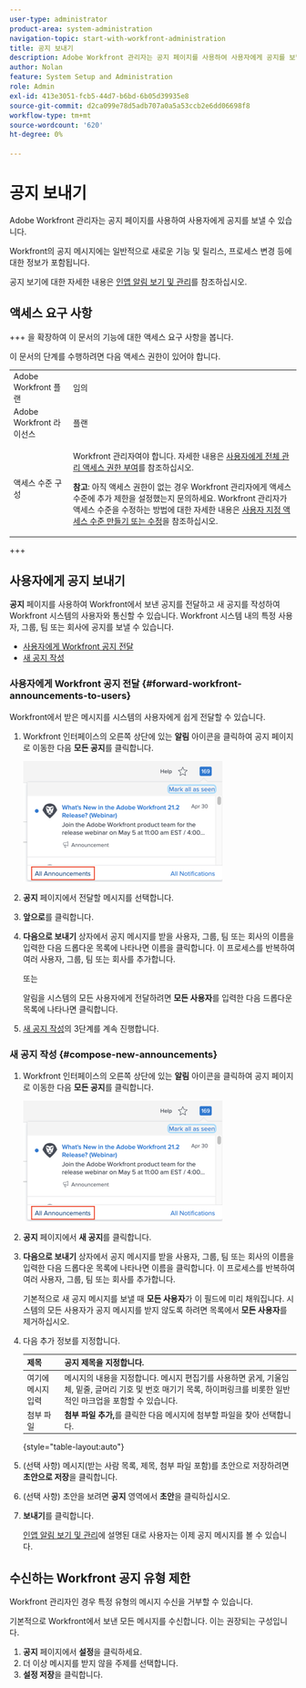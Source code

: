 ```yaml
---
user-type: administrator
product-area: system-administration
navigation-topic: start-with-workfront-administration
title: 공지 보내기
description: Adobe Workfront 관리자는 공지 페이지를 사용하여 사용자에게 공지를 보낼 수 있습니다.
author: Nolan
feature: System Setup and Administration
role: Admin
exl-id: 413e3051-fcb5-44d7-b6bd-6b05d39935e8
source-git-commit: d2ca099e78d5adb707a0a5a53ccb2e6dd06698f8
workflow-type: tm+mt
source-wordcount: '620'
ht-degree: 0%

---
```


# 공지 보내기

Adobe Workfront 관리자는 공지 페이지를 사용하여 사용자에게 공지를 보낼 수 있습니다.

Workfront의 공지 메시지에는 일반적으로 새로운 기능 및 릴리스, 프로세스 변경 등에 대한 정보가 포함됩니다.

공지 보기에 대한 자세한 내용은 [인앱 알림 보기 및 관리](../../workfront-basics/using-notifications/view-and-manage-in-app-notifications.md)를 참조하십시오.

## 액세스 요구 사항

+++ 을 확장하여 이 문서의 기능에 대한 액세스 요구 사항을 봅니다.

이 문서의 단계를 수행하려면 다음 액세스 권한이 있어야 합니다.

<table style="table-layout:auto"> 
 <col> 
 <col> 
 <tbody> 
  <tr> 
   <td role="rowheader">Adobe Workfront 플랜</td> 
   <td>임의</td> 
  </tr> 
  <tr> 
   <td role="rowheader">Adobe Workfront 라이선스</td> 
   <td>플랜</td> 
  </tr> 
  <tr> 
   <td role="rowheader">액세스 수준 구성</td> 
   <td> <p>Workfront 관리자여야 합니다. 자세한 내용은 <a href="../../administration-and-setup/add-users/configure-and-grant-access/grant-a-user-full-administrative-access.md" class="MCXref xref">사용자에게 전체 관리 액세스 권한 부여</a>를 참조하십시오.</p> <p><b>참고</b>: 아직 액세스 권한이 없는 경우 Workfront 관리자에게 액세스 수준에 추가 제한을 설정했는지 문의하세요. Workfront 관리자가 액세스 수준을 수정하는 방법에 대한 자세한 내용은 <a href="../../administration-and-setup/add-users/configure-and-grant-access/create-modify-access-levels.md" class="MCXref xref">사용자 지정 액세스 수준 만들기 또는 수정</a>을 참조하십시오.</p> </td> 
  </tr> 
 </tbody> 
</table>

+++

## 사용자에게 공지 보내기

**공지** 페이지를 사용하여 Workfront에서 보낸 공지를 전달하고 새 공지를 작성하여 Workfront 시스템의 사용자와 통신할 수 있습니다. Workfront 시스템 내의 특정 사용자, 그룹, 팀 또는 회사에 공지를 보낼 수 있습니다.

* [사용자에게 Workfront 공지 전달](#forward-workfront-announcements-to-users)
* [새 공지 작성](#compose-new-announcements)

### 사용자에게 Workfront 공지 전달 {#forward-workfront-announcements-to-users}

Workfront에서 받은 메시지를 시스템의 사용자에게 쉽게 전달할 수 있습니다.

1. Workfront 인터페이스의 오른쪽 상단에 있는 **알림** 아이콘을 클릭하여 공지 페이지로 이동한 다음 **모든 공지**&#x200B;를 클릭합니다.

   ![모든 공지](assets/announcement-access-350x212.png)

1. **공지** 페이지에서 전달할 메시지를 선택합니다.
1. **앞으로**&#x200B;를 클릭합니다.
1. **다음으로 보내기** 상자에서 공지 메시지를 받을 사용자, 그룹, 팀 또는 회사의 이름을 입력한 다음 드롭다운 목록에 나타나면 이름을 클릭합니다. 이 프로세스를 반복하여 여러 사용자, 그룹, 팀 또는 회사를 추가합니다.

   또는

   알림을 시스템의 모든 사용자에게 전달하려면 **모든 사용자**&#x200B;를 입력한 다음 드롭다운 목록에 나타나면 클릭합니다.

1. [새 공지 작성](#compose-new-announcements)의 3단계를 계속 진행합니다.

### 새 공지 작성 {#compose-new-announcements}

1. Workfront 인터페이스의 오른쪽 상단에 있는 **알림** 아이콘을 클릭하여 공지 페이지로 이동한 다음 **모든 공지**&#x200B;를 클릭합니다.

   ![모든 공지](assets/announcement-access-350x212.png)

1. **공지** 페이지에서 **새 공지**&#x200B;를 클릭합니다.

1. **다음으로 보내기** 상자에서 공지 메시지를 받을 사용자, 그룹, 팀 또는 회사의 이름을 입력한 다음 드롭다운 목록에 나타나면 이름을 클릭합니다. 이 프로세스를 반복하여 여러 사용자, 그룹, 팀 또는 회사를 추가합니다.

   기본적으로 새 공지 메시지를 보낼 때 **모든 사용자**&#x200B;가 이 필드에 미리 채워집니다. 시스템의 모든 사용자가 공지 메시지를 받지 않도록 하려면 목록에서 **모든 사용자**&#x200B;를 제거하십시오.

1. 다음 추가 정보를 지정합니다.

   | 제목 | 공지 제목을 지정합니다. |
   |---|---|
   | 여기에 메시지 입력 | 메시지의 내용을 지정합니다. 메시지 편집기를 사용하면 굵게, 기울임체, 밑줄, 글머리 기호 및 번호 매기기 목록, 하이퍼링크를 비롯한 일반적인 마크업을 포함할 수 있습니다. |
   | 첨부 파일 | **첨부 파일 추가,**&#x200B;를 클릭한 다음 메시지에 첨부할 파일을 찾아 선택합니다. |

   {style="table-layout:auto"}

1. (선택 사항) 메시지(받는 사람 목록, 제목, 첨부 파일 포함)를 초안으로 저장하려면 **초안으로 저장**&#x200B;을 클릭합니다.

1. (선택 사항) 초안을 보려면 **공지** 영역에서 **초안**&#x200B;을 클릭하십시오.

1. **보내기**&#x200B;를 클릭합니다.

   [인앱 알림 보기 및 관리](../../workfront-basics/using-notifications/view-and-manage-in-app-notifications.md)에 설명된 대로 사용자는 이제 공지 메시지를 볼 수 있습니다.

## 수신하는 Workfront 공지 유형 제한

Workfront 관리자인 경우 특정 유형의 메시지 수신을 거부할 수 있습니다.

기본적으로 Workfront에서 보낸 모든 메시지를 수신합니다. 이는 권장되는 구성입니다.

1. **공지** 페이지에서 **설정**&#x200B;을 클릭하세요.
1. 더 이상 메시지를 받지 않을 주제를 선택합니다.
1. **설정 저장**&#x200B;을 클릭합니다.
